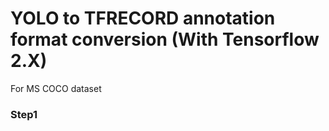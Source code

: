 # YOLO to TFRECORD annotation format conversion (With Tensorflow 2.X)

For MS COCO dataset

### Step1

